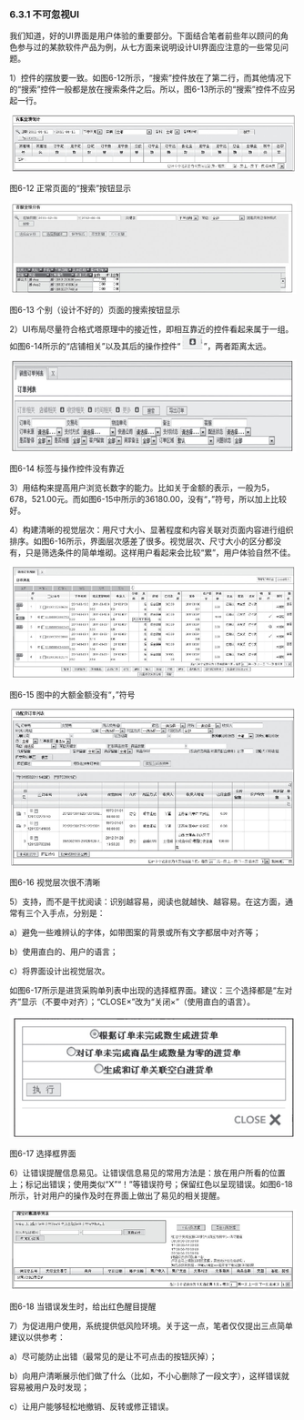 ### 6.3.1 不可忽视UI

我们知道，好的UI界面是用户体验的重要部分。下面结合笔者前些年以顾问的角色参与过的某款软件产品为例，从七方面来说明设计UI界面应注意的一些常见问题。

1）控件的摆放要一致。如图6-12所示，“搜索”控件放在了第二行，而其他情况下的“搜索”控件一般都是放在搜索条件之后。所以，图6-13所示的“搜索”控件不应另起一行。

![](images/image01491.jpeg)

图6-12 正常页面的“搜索”按钮显示

![](images/image01492.jpeg)

图6-13 个别（设计不好的）页面的搜索按钮显示

2）UI布局尽量符合格式塔原理中的接近性，即相互靠近的控件看起来属于一组。如图6-14所示的“店铺相关”以及其后的操作控件“ ![](images/image01493.jpeg)”，两者距离太远。

![](images/image01494.jpeg)

图6-14 标签与操作控件没有靠近

3）用结构来提高用户浏览长数字的能力。比如关于金额的表示，一般为5，678，521.00元。而如图6-15中所示的36180.00，没有“，”符号，所以加上比较好。

4）构建清晰的视觉层次：用尺寸大小、显著程度和内容关联对页面内容进行组织排序。如图6-16所示，界面层次感差了很多。视觉层次、尺寸大小的区分都没有，只是筛选条件的简单堆砌。这样用户看起来会比较“累”，用户体验自然不佳。

![](images/image01495.jpeg)

图6-15 图中的大额金额没有“，”符号

![](images/image01496.jpeg)

图6-16 视觉层次很不清晰

5）支持，而不是干扰阅读：识别越容易，阅读也就越快、越容易。在这方面，通常有三个入手点，分别是：

a）避免一些难辨认的字体，如带图案的背景或所有文字都居中对齐等；

b）使用直白的、用户的语言；

c）将界面设计出视觉层次。

如图6-17所示是进货采购单列表中出现的选择框界面。建议：三个选择都是“左对齐”显示（不要中对齐）；“CLOSE×”改为“关闭×”（使用直白的语言）。

![](images/image01497.jpeg)

图6-17 选择框界面

6）让错误提醒信息易见。让错误信息易见的常用方法是：放在用户所看的位置上；标记出错误；使用类似“X”“！”等错误符号；保留红色以呈现错误。如图6-18所示，针对用户的操作及时在界面上做出了易见的相关提醒。

![](images/image01498.jpeg)

图6-18 当错误发生时，给出红色醒目提醒

7）为促进用户使用，系统提供低风险环境。关于这一点，笔者仅仅提出三点简单建议以供参考：

a）尽可能防止出错（最常见的是让不可点击的按钮灰掉）；

b）向用户清晰展示他们做了什么（比如，不小心删除了一段文字），这样错误就容易被用户及时发现；

c）让用户能够轻松地撤销、反转或修正错误。

